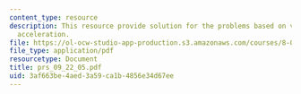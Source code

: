 ```yaml
---
content_type: resource
description: This resource provide solution for the problems based on velocity and
  acceleration.
file: https://ol-ocw-studio-app-production.s3.amazonaws.com/courses/8-01l-physics-i-classical-mechanics-fall-2005/3af663be4aed3a59ca1b4856e34d67ee_prs_09_22_05.pdf
file_type: application/pdf
resourcetype: Document
title: prs_09_22_05.pdf
uid: 3af663be-4aed-3a59-ca1b-4856e34d67ee
---
```

